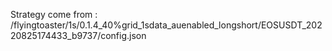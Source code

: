 Strategy come from : /flyingtoaster/1s/0.1.4_40%grid_1sdata_auenabled_longshort/EOSUSDT_20220825174433_b9737/config.json